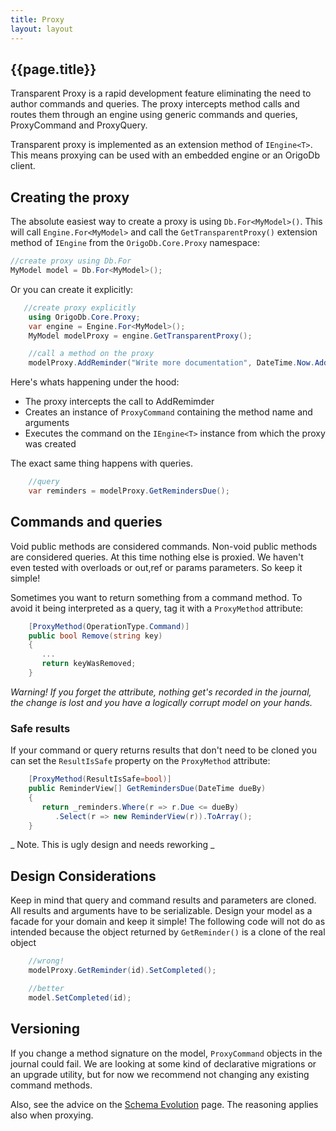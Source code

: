 ```yaml
---
title: Proxy
layout: layout
---
```

## {{page.title}}
Transparent Proxy is a rapid development feature eliminating the need to author commands and queries. The proxy  intercepts method calls and routes them through an engine using generic commands and queries, ProxyCommand and ProxyQuery.

Transparent proxy is implemented as an extension method of `IEngine<T>`. This means proxying can be used with an embedded engine or an OrigoDb client.

## Creating the proxy

The absolute easiest way to create a proxy is using `Db.For<MyModel>()`. This will call `Engine.For<MyModel>` and call the `GetTransparentProxy()` extension method of `IEngine` from the `OrigoDb.Core.Proxy` namespace:
```csharp
//create proxy using Db.For
MyModel model = Db.For<MyModel>();
```
Or you can create it explicitly:

```csharp
   //create proxy explicitly
    using OrigoDb.Core.Proxy;
    var engine = Engine.For<MyModel>();
    MyModel modelProxy = engine.GetTransparentProxy();

    //call a method on the proxy
    modelProxy.AddReminder("Write more documentation", DateTime.Now.AddDays(1));
```
Here's whats happening under the hood:

* The proxy intercepts the call to AddRemimder
* Creates an instance of `ProxyCommand` containing the method name and arguments
* Executes the command on the `IEngine<T>` instance from which the proxy was created

The exact same thing happens with queries.
```csharp
    //query
    var reminders = modelProxy.GetRemindersDue();
```
## Commands and queries
Void public methods are considered commands. Non-void public methods are considered queries. At this time nothing else is proxied. We haven't even tested with overloads or out,ref or params parameters. So keep it simple!

Sometimes you want to return something from a command method. To avoid it being interpreted as a query, tag it with a `ProxyMethod` attribute:
```csharp
    [ProxyMethod(OperationType.Command)]
    public bool Remove(string key)
    { 
       ...
       return keyWasRemoved; 
    }
```
_Warning! If you forget the attribute, nothing get's recorded in the journal, the change is lost and you have a logically corrupt model on your hands._

### Safe results
If your command or query returns results that don't need to be cloned you can set the `ResultIsSafe` property on the `ProxyMethod` attribute:
```csharp
    [ProxyMethod(ResultIsSafe=bool)]
    public ReminderView[] GetRemindersDue(DateTime dueBy)
    {
       return _reminders.Where(r => r.Due <= dueBy)
          .Select(r => new ReminderView(r)).ToArray();
    }
```
_ Note. This is ugly design and needs reworking _

##  Design Considerations
Keep in mind that query and command results and parameters are cloned. All results and arguments have to be serializable. Design your model as a facade for your domain and keep it simple! The following code will not do as intended because the object returned by `GetReminder()` is a clone of the real object
```csharp
    //wrong!
    modelProxy.GetReminder(id).SetCompleted();

    //better
    model.SetCompleted(id);
```
## Versioning
If you change a method signature on the model, `ProxyCommand` objects in the journal could fail. We are looking at some kind of declarative migrations or an upgrade utility, but for now we recommend not changing any existing command methods.

Also, see the advice on the [Schema Evolution](schema-evolution) page. The reasoning applies also when proxying.
